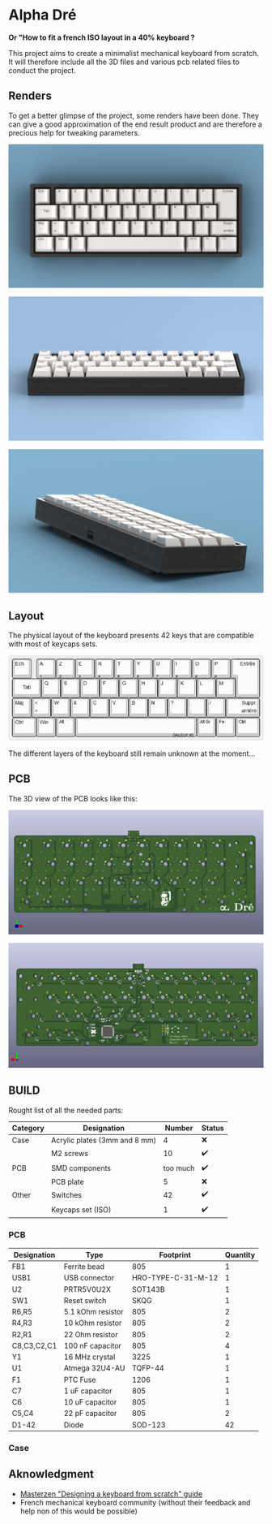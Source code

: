 # Alpha Dré

__Or "How to fit a french ISO layout in a 40% keyboard ?__

This project aims to create a minimalist mechanical keyboard from scratch. It will therefore include all the 3D files and various pcb related files to conduct the project.

## Renders

To get a better glimpse of the project, some renders have been done. They can give a good approximation of the end result product and are therefore a precious help for tweaking parameters.

![alpha_dre_render1](renders/acrylic_case_top.png)

![alpha_dre_render2](renders/acrylic_case_front.png)

![alpha_dre_render3](renders/acrylic_case_back.png)

## Layout

The physical layout of the keyboard presents 42 keys that are compatible with most of keycaps sets.

![alpha_dre_layout](docs/alpha_dre_layout.png)

The different layers of the keyboard still remain unknown at the moment...

## PCB

The 3D view of the PCB looks like this:

![pcb_front](docs/alpha_dre_pcb_top.png)

![pcb_back](docs/alpha_dre_pcb_bottom.png)

## BUILD

Rought list of all the needed parts:

| Category | Designation | Number | Status |
|----------|-------------|--------|--------|
| Case     | Acrylic plates (3mm and 8 mm) | 4 | :x:
|          | M2 screws   | 10 | :heavy_check_mark: |
| PCB      | SMD components | too much | :heavy_check_mark: |
|          | PCB plate   | 5 | :x: |
| Other    | Switches    | 42 | :heavy_check_mark: |
|          | Keycaps set (ISO) | 1 | :heavy_check_mark: |


### PCB

|Designation|Type             |Footprint         |Quantity|
|-----------|-----------------|------------------|--------|
|FB1        |Ferrite bead     |805               |1       |
|USB1       |USB connector    |HRO-TYPE-C-31-M-12|1       |
|U2         |PRTR5V0U2X       |SOT143B           |1       |
|SW1        |Reset switch     |SKQG              |1       |
|R6,R5      |5.1 kOhm resistor|805               |2       |
|R4,R3      |10 kOhm resistor |805               |2       |
|R2,R1      |22 Ohm resistor  |805               |2       |
|C8,C3,C2,C1|100 nF capacitor |805               |4       |
|Y1         |16 MHz crystal   |3225              |1       |
|U1         |Atmega 32U4-AU   |TQFP-44           |1       |
|F1         |PTC Fuse         |1206              |1       |
|C7         |1 uF capacitor   |805               |1       |
|C6         |10 uF capacitor  |805               |1       |
|C5,C4      |22 pF capacitor  |805               |2       |
|D1-42      |Diode            |SOD-123           |42      |


### Case



## Aknowledgment

- [Masterzen "Designing a keyboard from scratch" guide](https://www.masterzen.fr/2020/05/03/designing-a-keyboard-part-1/)
- French mechanical keyboard community (without their feedback and help non of this would be possible)